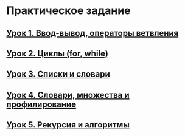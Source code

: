 # **Практическое задание**

## [**Урок 1. Ввод-вывод, операторы ветвления**](https://github.com/egorbos-geekbrains/knowing-python/tree/main/Lesson%201)

## [**Урок 2. Циклы (for, while)**](https://github.com/egorbos-geekbrains/knowing-python/tree/main/Lesson%202)

## [**Урок 3. Списки и словари**](https://github.com/egorbos-geekbrains/knowing-python/tree/main/Lesson%203)

## [**Урок 4. Словари, множества и профилирование**](https://github.com/egorbos-geekbrains/knowing-python/tree/main/Lesson%204)

## [**Урок 5. Рекурсия и алгоритмы**](https://github.com/egorbos-geekbrains/knowing-python/tree/main/Lesson%205)